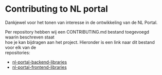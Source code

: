 # Contributing to NL portal

Dankjewel voor het tonen van interesse in de ontwikkeling van de NL Portal.

Per repository hebben wij een CONTRIBUTING.md bestand toegevoegd waarin beschreven staat\
hoe je kan bijdragen aan het project. Hieronder is een link naar dit bestand voor elk van de\
repositories:

* [nl-portal-backend-libraries](https://github.com/nl-portal/nl-portal-backend-libraries/blob/next-minor/CONTRIBUTING.md)
* [nl-portal-frontend-libraries](https://github.com/nl-portal/nl-portal-frontend-libraries/blob/next-minor/CONTRIBUTING.md)
